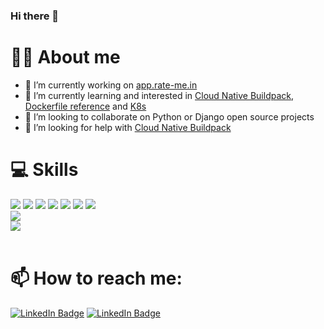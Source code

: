 ### Hi there 👋

<!--
**scallopy/scallopy** is a ✨ _special_ ✨ repository because its `README.md` (this file) appears on your GitHub profile.

https://www.webfx.com/tools/emoji-cheat-sheet/ 

https://hendrasob.github.io/badges/

https://github.com/tandpfun/skill-icons?tab=readme-ov-file#readme

Here are some ideas to get you started:

- 🔭 I’m currently working ...
- 🌱 I’m currently learning ... 
- 👯 I’m looking to collaborate on ...
- 🤔 I’m looking for help with ...
- 💬 Ask me about ...
- 📫 How to reach me: ...
- 😄 Pronouns: ...
- ⚡ Fun fact: ...
-->

# 👱‍♀️ About me

- 🔭 I’m currently working on [app.rate-me.in](https://app.rate-me.in/)
- 🌱 I’m currently learning and interested in [Cloud Native Buildpack](https://buildpacks.io/), [Dockerfile reference](https://docs.docker.com/reference/dockerfile/) and [K8s](https://kubernetes.io/)
- 👯 I’m looking to collaborate on Python or Django open source projects
- 🤔 I’m looking for help with [Cloud Native Buildpack](https://buildpacks.io/)


# 💻 Skills

<!--
[![My Skills](https://skillicons.dev/icons?i=docker,py,django,react,angular,nodejs,materialui,php,postgres,elasticsearch,linux,bash,supabase,vim,git,windows,vercel)](https://skillicons.dev)
-->

<div>
  <a href="https://www.python.org/"><img src="https://skillicons.dev/icons?i=py"/></a> 
  <a href="https://www.djangoproject.com/"><img src="https://skillicons.dev/icons?i=django"/></a>
  <a href="https://legacy.reactjs.org/"><img src="https://skillicons.dev/icons?i=react"/></a>
  <a href="https://legacy.reactjs.org/"><img src="https://skillicons.dev/icons?i=angular"/></a>
  <a href="https://legacy.reactjs.org/"><img src="https://skillicons.dev/icons?i=nodejs"/></a>
  <a href="https://legacy.reactjs.org/"><img src="https://skillicons.dev/icons?i=materialui"/></a>
  <a href="https://legacy.reactjs.org/"><img src="https://skillicons.dev/icons?i=php"/></a>
</div>
<div>
  <a href=""><img src="https://skillicons.dev/icons?i=linux,bash,vim,git,windows"/></a>
</div>
<div>
  <a href=""><img src="https://skillicons.dev/icons?i=docker,postgres,elasticsearch,supabase"/></a>
</div>

<br>


# 📫 How to reach me:

<div id="badges">
  <a href="mailto:petia.t.velikova@gmail.com"><img src="https://img.shields.io/badge/Gmail-D14836?style=for-the-badge&logo=gmail&logoColor=white" alt="LinkedIn Badge"/></a>
  <a href="https://www.linkedin.com/in/petya-velikova-02b198119/"><img src="https://img.shields.io/badge/LinkedIn-blue?style=for-the-badge&logo=linkedin&logoColor=white" alt="LinkedIn Badge"/></a>
  <!--
  <a href="your-youtube-URL">
    <img src="https://img.shields.io/badge/YouTube-red?style=for-the-badge&logo=youtube&logoColor=white" alt="Youtube Badge"/>
  </a>
  <a href="your-twitter-URL">
    <img src="https://img.shields.io/badge/Twitter-blue?style=for-the-badge&logo=twitter&logoColor=white" alt="Twitter Badge"/>
  </a>
  -->
</div>

<!--
# ⚡ Fun fact:
-->

